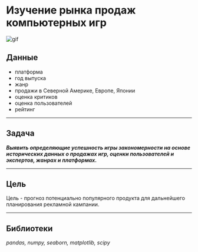 # Изучение рынка продаж компьютерных игр

![gif](https://media.tenor.com/iSZHSVxTYYUAAAAd/nostalgia-video.gif)

## Данные
- платформа
- год выпуска
- жанр
- продажи в Северной Америке, Европе, Японии
- оценка критиков
- оценка пользователей
- рейтинг
 
 -----
 ## Задача

 ***Выявить определяющие успешность игры закономерности на основе исторических данных о продажах игр, оценки пользователей и экспертов, жанрах и платформах.***
 
----------
## Цель
Цель - прогноз потенциально популярного продукта для дальнейшего планирования рекламной кампании.

-----
## Библиотеки
*pandas, numpy, seaborn, matplotlib, scipy*
